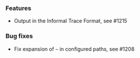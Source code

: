 <!-- NOTE:
     Release notes for unreleased changes go here, following this format:

        ### Features

         * Change description, see #123

        ### Bug fixes

         * Some bug fix, see #124

     DO NOT LEAVE A BLANK LINE BELOW THIS PREAMBLE -->
### Features

 * Output in the Informal Trace Format, see #1215

### Bug fixes

* Fix expansion of `~` in configured paths, see #1208
